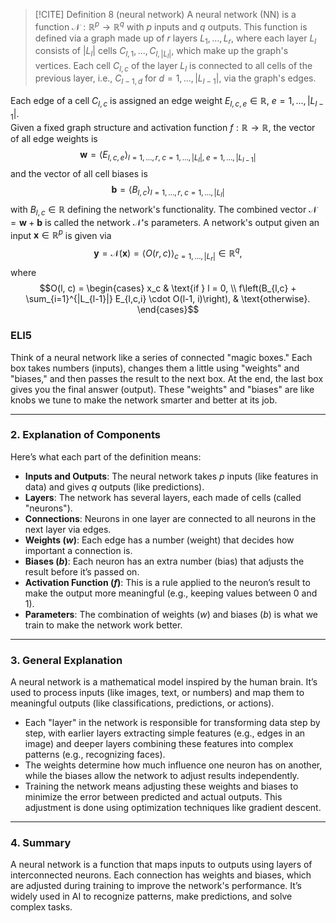> [!CITE] Definition 8 (neural network)
A neural network (NN) is a function $\mathcal{N}: \mathbb{R}^p \to \mathbb{R}^q$ with $p$ inputs and $q$ outputs. This function is defined via a graph made up of $r$ layers $L_1, ..., L_r$, where each layer $L_l$ consists of $|L_l|$ cells $C_{l,1}, ..., C_{l,|L_l|}$, which make up the graph's vertices. Each cell $C_{l,c}$ of the layer $L_l$ is connected to all cells of the previous layer, i.e., $C_{l-1,d}$ for $d = 1, ..., |L_{l-1}|$, via the graph's edges.
>
Each edge of a cell $C_{l,c}$ is assigned an edge weight $E_{l,c,e} \in \mathbb{R}$, $e = 1, ..., |L_{l-1}|$.  
Given a fixed graph structure and activation function $f: \mathbb{R} \to \mathbb{R}$, the vector of all edge weights is
$$\mathbf{w} = \langle E_{l,c,e} \rangle_{l=1,\dots,r, \; c=1,\dots,|L_l|, \; e=1,\dots,|L_{l-1}|}$$
and the vector of all cell biases is
$$\mathbf{b} = \langle B_{l,c} \rangle_{l=1,\dots,r, \; c=1,\dots,|L_l|}$$
with $B_{l,c} \in \mathbb{R}$ defining the network's functionality. The combined vector $\mathcal{N} = \mathbf{w} + \mathbf{b}$ is called the network $\mathcal{N}$'s parameters. 
A network's output given an input $\mathbf{x} \in \mathbb{R}^p$ is given via
$$\mathbf{y} = \mathcal{N}(\mathbf{x}) = \langle O(r, c) \rangle_{c=1,\dots,|L_r|} \in \mathbb{R}^q,$$
where
$$O(l, c) = \begin{cases} x_c & \text{if } l = 0, \\ f\left(B_{l,c} + \sum_{i=1}^{|L_{l-1}|} E_{l,c,i} \cdot O(l-1, i)\right), & \text{otherwise}. \end{cases}$$


### **ELI5**

Think of a neural network like a series of connected "magic boxes." Each box takes numbers (inputs), changes them a little using "weights" and "biases," and then passes the result to the next box. At the end, the last box gives you the final answer (output). These "weights" and "biases" are like knobs we tune to make the network smarter and better at its job.

---

### 2. **Explanation of Components**

Here’s what each part of the definition means:

- **Inputs and Outputs**: The neural network takes $p$ inputs (like features in data) and gives $q$ outputs (like predictions).
- **Layers**: The network has several layers, each made of cells (called "neurons").
- **Connections**: Neurons in one layer are connected to all neurons in the next layer via edges.
- **Weights ($w$)**: Each edge has a number (weight) that decides how important a connection is.
- **Biases ($b$)**: Each neuron has an extra number (bias) that adjusts the result before it’s passed on.
- **Activation Function ($f$)**: This is a rule applied to the neuron’s result to make the output more meaningful (e.g., keeping values between 0 and 1).
- **Parameters**: The combination of weights ($w$) and biases ($b$) is what we train to make the network work better.

---

### 3. **General Explanation**

A neural network is a mathematical model inspired by the human brain. It’s used to process inputs (like images, text, or numbers) and map them to meaningful outputs (like classifications, predictions, or actions).

- Each "layer" in the network is responsible for transforming data step by step, with earlier layers extracting simple features (e.g., edges in an image) and deeper layers combining these features into complex patterns (e.g., recognizing faces).
- The weights determine how much influence one neuron has on another, while the biases allow the network to adjust results independently.
- Training the network means adjusting these weights and biases to minimize the error between predicted and actual outputs. This adjustment is done using optimization techniques like gradient descent.

---

### 4. **Summary**

A neural network is a function that maps inputs to outputs using layers of interconnected neurons. Each connection has weights and biases, which are adjusted during training to improve the network's performance. It’s widely used in AI to recognize patterns, make predictions, and solve complex tasks.